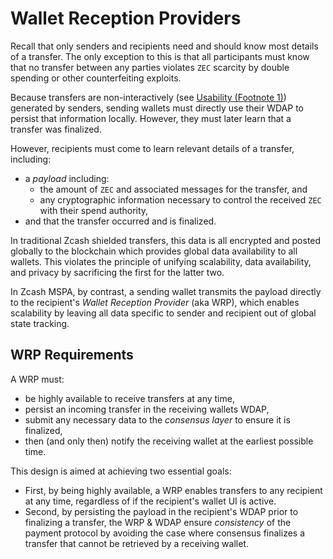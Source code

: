 # Wallet Reception Providers

Recall that only senders and recipients need and should know most details of a transfer. The only exception to this is that all participants must know that no transfer between any parties violates `ZEC` scarcity by double spending or other counterfeiting exploits.

Because transfers are non-interactively (see [Usability (Footnote 1)](../introduction/usability.md#1)) generated by senders, sending wallets must directly use their WDAP to persist that information locally. However, they must later learn that a transfer was finalized.

However, recipients must come to learn relevant details of a transfer, including:

- a _payload_ including:
  - the amount of `ZEC` and associated messages for the transfer, and
  - any cryptographic information necessary to control the received `ZEC` with their spend authority,
- and that the transfer occurred and is finalized.

In traditional Zcash shielded transfers, this data is all encrypted and posted globally to the blockchain which provides global data availability to all wallets. This violates the principle of unifying scalability, data availability, and privacy by sacrificing the first for the latter two.

In Zcash MSPA, by contrast, a sending wallet transmits the payload directly to the recipient's _Wallet Reception Provider_ (aka WRP), which enables scalability by leaving all data specific to sender and recipient out of global state tracking.

## WRP Requirements

A WRP must:

- be highly available to receive transfers at any time,
- persist an incoming transfer in the receiving wallets WDAP,
- submit any necessary data to the _consensus layer_ to ensure it is finalized,
- then (and only then) notify the receiving wallet at the earliest possible time.

This design is aimed at achieving two essential goals:

- First, by being highly available, a WRP enables transfers to any recipient at any time, regardless of if the recipient's wallet UI is active.
- Second, by persisting the payload in the recipient's WDAP prior to finalizing a transfer, the WRP & WDAP ensure _consistency_ of the payment protocol by avoiding the case where consensus finalizes a transfer that cannot be retrieved by a receiving wallet.
